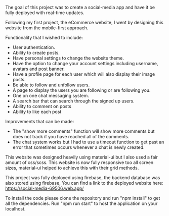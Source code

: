 The goal of this project was to create a social-media app and have it be fully deployed with real-time updates.

Following my first project, the eCommerce website, I went by designing this website from the mobile-first approach.

Functionality that I wished to include:
- User authentication.
- Ability to create posts.
- Have personal settings to change the website theme.
- Have the option to change your account settings including username, avatars and post banner.
- Have a profile page for each user which will also display their image posts.
- Be able to follow and unfollow users.
- A page to display the users you are following or are following you.
- One on one chat messaging system.
- A search bar that can search through the signed up users.
- Ability to comment on posts
- Ability to like each post

Improvements that can be made:
- The "show more comments" function will show more comments but does not track if you have reached all of the comments.
- The chat system works but I had to use a timeout function to get past an error that sometimes occurs whenever a chat is newly created.

This website was designed heavily using material-ui but I also used a fair amount of css/scss. This website is now fully responsive too all screen sizes, material-ui helped to achieve this with their grid methods.

This project was fully deployed using firebase, the backend database was also stored using firebase,
You can find a link to the deployed website here: https://social-media-69506.web.app/

To install the code please clone the repository and run "npm install" to get all the dependencies.
Run "npm run start" to host the application on your localhost.